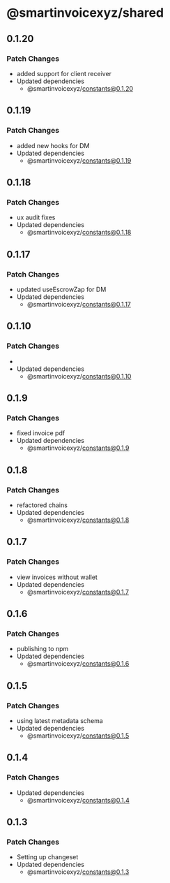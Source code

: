 # @smartinvoicexyz/shared

## 0.1.20

### Patch Changes

- added support for client receiver
- Updated dependencies
  - @smartinvoicexyz/constants@0.1.20

## 0.1.19

### Patch Changes

- added new hooks for DM
- Updated dependencies
  - @smartinvoicexyz/constants@0.1.19

## 0.1.18

### Patch Changes

- ux audit fixes
- Updated dependencies
  - @smartinvoicexyz/constants@0.1.18

## 0.1.17

### Patch Changes

- updated useEscrowZap for DM
- Updated dependencies
  - @smartinvoicexyz/constants@0.1.17

## 0.1.10

### Patch Changes

-
- Updated dependencies
  - @smartinvoicexyz/constants@0.1.10

## 0.1.9

### Patch Changes

- fixed invoice pdf
- Updated dependencies
  - @smartinvoicexyz/constants@0.1.9

## 0.1.8

### Patch Changes

- refactored chains
- Updated dependencies
  - @smartinvoicexyz/constants@0.1.8

## 0.1.7

### Patch Changes

- view invoices without wallet
- Updated dependencies
  - @smartinvoicexyz/constants@0.1.7

## 0.1.6

### Patch Changes

- publishing to npm
- Updated dependencies
  - @smartinvoicexyz/constants@0.1.6

## 0.1.5

### Patch Changes

- using latest metadata schema
- Updated dependencies
  - @smartinvoicexyz/constants@0.1.5

## 0.1.4

### Patch Changes

- Updated dependencies
  - @smartinvoicexyz/constants@0.1.4

## 0.1.3

### Patch Changes

- Setting up changeset
- Updated dependencies
  - @smartinvoicexyz/constants@0.1.3
